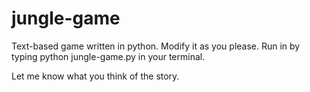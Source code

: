 # jungle-game
Text-based game written in python.
Modify it as you please.
Run in by typing python jungle-game.py in your terminal.

Let me know what you think of the story.
